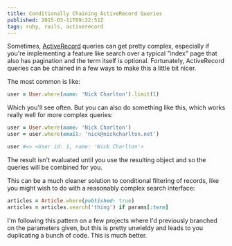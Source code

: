 ```yaml
---
title: Conditionally Chaining ActiveRecord Queries
published: 2015-03-11T09:22:51Z
tags: ruby, rails, activerecord
---
```


Sometimes, [ActiveRecord][] queries can get pretty complex, especially if
you're implementing a feature like search over a typical "index" page that also
has pagination and the term itself is optional. Fortunately, ActiveRecord
queries can be chained in a few ways to make this a little bit nicer.

The most common is like:

```ruby
user = User.where(name: 'Nick Charlton').limit(1)
```

Which you'll see often. But you can also do something like this, which works
really well for more complex queries:

```ruby
user = User.where(name: 'Nick Charlton')
user = user.where(email: 'nick@nickcharlton.net')

user #=> <User id: 1, name: 'Nick Charlton'>
```

The result isn't evaluated until you use the resulting object and so the
queries will be combined for you.

This can be a much cleaner solution to conditional filtering of records, like
you might wish to do with a reasonably complex search interface:

```ruby
articles = Article.where(published: true)
articles = articles.search('thing') if params[:term]
```

I'm following this pattern on a few projects where I'd previously branched on
the parameters given, but this is pretty unwieldy and leads to you duplicating
a bunch of code. This is much better.

[ActiveRecord]: http://guides.rubyonrails.org/active_record_querying.html
